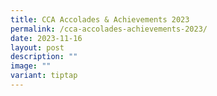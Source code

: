 ```yaml
---
title: CCA Accolades & Achievements 2023
permalink: /cca-accolades-achievements-2023/
date: 2023-11-16
layout: post
description: ""
image: ""
variant: tiptap
---
```

